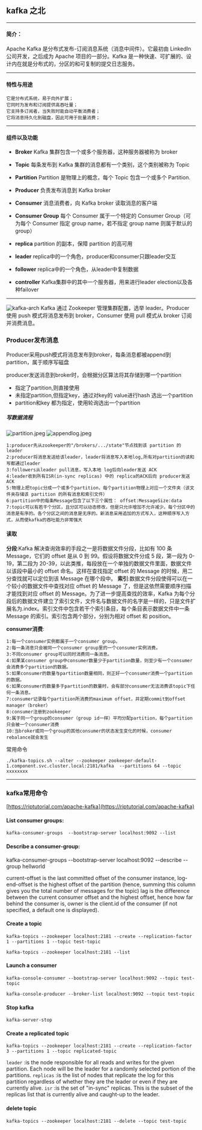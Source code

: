 ## kafka 之北


---

####  简介：

Apache Kafka 是分布式发布-订阅消息系统（消息中间件）。它最初由 LinkedIn 公司开发，之后成为 Apache 项目的一部分。Kafka 是一种快速、可扩展的、设计内在就是分布式的，分区的和可复制的提交日志服务。

---

#### 特性与用途

    它是分布式系统，易于向外扩展；
    它同时为发布和订阅提供高吞吐量；
    它支持多订阅者，当失败时能自动平衡消费者；
    它将消息持久化到磁盘，因此可用于批量消费；

---

#### 组件以及功能

* **Broker**
  Kafka 集群包含一个或多个服务器，这种服务器被称为 broker

* **Topic**
  每条发布到 Kafka 集群的消息都有一个类别，这个类别被称为 Topic

* **Partition**
  Partition 是物理上的概念，每个 Topic 包含一个或多个 Partition.

* **Producer**
  负责发布消息到 Kafka broker

* **Consumer**
  消息消费者，向 Kafka broker 读取消息的客户端

* **Consumer Group**
  每个 Consumer 属于一个特定的 Consumer Group（可为每个 Consumer 指定 group name，若不指定 group name 则属于默认的 group）

* **replica**
  partition  的副本，保障 partition  的高可用

* **leader**
  replica中的一个角色，producer和consumer只跟leader交互

* **follower**
  replica中的一个角色，从leader中复制数据

* **controller**
  Kafka集群中的其中一个服务器，用来进行leader election以及各种failover


---

![kafka-arch](kafka-arch.png)
Kafka 通过 Zookeeper 管理集群配置，选举 leader。Producer 使用 push 模式将消息发布到 broker，Consumer 使用 pull 模式从 broker 订阅并消费消息。

### Producer发布消息

Producer采用push模式将消息发布到broker，每条消息都被append到partition，属于顺序写磁盘

producer发送消息到broker时，会根据分区算法将其存储到哪一个partition

* 指定了partition,则直接使用
* 未指定partition,但指定key，通过对key的 value进行hash 选出一个partition
* partition和key 都为指定，使用轮询选出一个partition
  
##### 写数据流程
![partition.jpeg](partition.jpeg)
![appendlog.jpeg](appendlog.jpeg)

    1:producer先从zookeeper的"/brokers/.../state"节点找到该 partition 的leader
    2:producer将消息发送给该leader，leader将消息写入本地log,所有对partition的读和写都通过leader
    3:followers从leader pull消息，写入本地 log后向leader发送 ACK
    4:leader收到所有ISR(in-sync replicas) 中的 replica的ACK后向 producer发送ACK
    5:物理上把topic分成一个或多个partition，每个partition物理上对应一个文件夹（该文件夹存储该 partition 的所有消息和索引文件）
    6:partition中的每条Message包含了以下三个属性： offset:MessageSize:data
    7:topic可以有若干个分区，且分区可以动态修改，但是只允许增加不允许减少。每个分区中的消息是有序的。各个分区之间的消息是无序的。新消息采用追加的方式写入，这种顺序写入方式，从而使kafka的吞吐能力非常强大

#### 读取
**分段**:Kafka 解决查询效率的手段之一是将数据文件分段，比如有 100 条 Message，它们的 offset 是从 0 到 99。假设将数据文件分成 5 段，第一段为 0-19，第二段为 20-39，以此类推，每段放在一个单独的数据文件里面，数据文件以该段中最小的 offset 命名。这样在查找指定 offset 的 Message 的时候，用二分查找就可以定位到该 Message 在哪个段中。
**索引**:数据文件分段使得可以在一个较小的数据文件中查找对应 offset 的 Message 了，但是这依然需要顺序扫描才能找到对应 offset 的 Message。为了进一步提高查找的效率，Kafka 为每个分段后的数据文件建立了索引文件，文件名与数据文件的名字是一样的，只是文件扩展名为.index。索引文件中包含若干个索引条目，每个条目表示数据文件中一条 Message 的索引。索引包含两个部分，分别为相对 offset 和 position。

**consumer消费**:

    1:每一个consumer实例都属于一个consumer group。
    2:每一条消息只会被同一个consumer group里的一个consumer实例消费。
    3:不同consumer group可以同时消费同一条消息。
    4:如果某consumer group中consumer数量少于partition数量，则至少有一个consumer会消费多个partition的数据。
    5:如果consumer的数量与partition数量相同，则正好一个consumer消费一个partition的数据。
    6:如果consumer的数量多于partition的数量时，会有部分consumer无法消费该topic下任何一条消息。
    7:consumer记录每个partition所消费的maximum offset，并定期commit到offset manager（broker）
    8:consumer注册到zookeeper
    9:属于同一个group的consumer（group id一样）平均分配partition，每个partition只会被一个consumer消费
    10:当broker或同一个group的其他consumer的状态发生变化的时候，consumer rebalance就会发生

常用命令

```shell
./kafka-topics.sh --alter --zookeeper zookeeper-default-1.component.svc.cluster.local:2181/kafka  --partitions 64 --topic xxxxxxxx
```

----

### kafka常用命令

[https://riptutorial.com/apache-kafka](https://riptutorial.com/apache-kafka)

#### List consumer groups:
```shell
kafka-consumer-groups  --bootstrap-server localhost:9092 --list
```
#### Describe a consumer-group:
kafka-consumer-groups  --bootstrap-server localhost:9092 --describe --group hellworld

current-offset is the last committed offset of the consumer instance,
log-end-offset is the highest offset of the partition (hence, summing this column gives you the total number of messages for the topic)
lag is the difference between the current consumer offset and the highest offset, hence how far behind the consumer is,
owner is the client.id of the consumer (if not specified, a default one is displayed).

#### Create a topic
```shell
kafka-topics --zookeeper localhost:2181 --create --replication-factor 1 --partitions 1 --topic test-topic

kafka-topics --zookeeper localhost:2181 --list
```

#### Launch a consumer

```shell
kafka-console-consumer --bootstrap-server localhost:9092 --topic test-topic

kafka-console-producer --broker-list localhost:9092 --topic test-topic 
```

#### Stop kafka
```shell
kafka-server-stop 
```

#### Create a replicated topic
```shell
kafka-topics --zookeeper localhost:2181 --create --replication-factor 3 --partitions 1 --topic replicated-topic
```
`leader` :is the node responsible for all reads and writes for the given partition. Each node will be the leader for a randomly selected portion of the partitions.
`replicas` :is the list of nodes that replicate the log for this partition regardless of whether they are the leader or even if they are currently alive.
`isr` :is the set of "in-sync" replicas. This is the subset of the replicas list that is currently alive and caught-up to the leader.

#### delete topic 

```shell
kafka-topics --zookeeper localhost:2181 --delete --topic test-topic
```